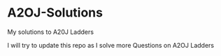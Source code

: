 # A2OJ-Solutions
My solutions to A20J Ladders

I will try to update this repo as I solve more Questions on A2OJ Ladders
